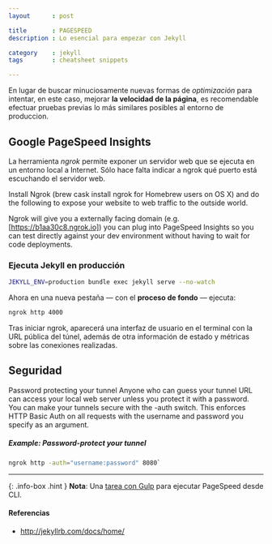 ```yaml
---
layout      : post

title       : PAGESPEED
description : Lo esencial para empezar con Jekyll

category    : jekyll
tags        : cheatsheet snippets

---
```


En lugar de buscar minuciosamente nuevas formas de *optimización* para intentar, en este caso, mejorar **la velocidad de la página**, es recomendable efectuar pruebas previas lo más similares posibles al entorno de produccion.

## Google PageSpeed Insights


La herramienta *ngrok* permite exponer un servidor web que se ejecuta en un entorno local a Internet. Sólo hace falta indicar a ngrok qué puerto está escuchando el servidor web.


Install Ngrok (brew cask install ngrok for Homebrew users on OS X) and do the following to expose your website to web traffic to the outside world.

Ngrok will give you a externally facing domain (e.g. [https://b1aa30c8.ngrok.io]) you can plug into PageSpeed Insights so you can test directly against your dev environment without having to wait for code deployments.

### Ejecuta Jekyll en producción

```sh
JEKYLL_ENV=production bundle exec jekyll serve --no-watch
```

Ahora en una nueva pestaña — con el **proceso de fondo** — ejecuta:

```sh
ngrok http 4000
```

Tras iniciar ngrok, aparecerá una interfaz de usuario en el terminal con la URL pública del túnel, además de otra información de estado y métricas sobre las conexiones realizadas.

## Seguridad

Password protecting your tunnel
Anyone who can guess your tunnel URL can access your local web server unless you protect it with a password. You can make your tunnels secure with the -auth switch. This enforces HTTP Basic Auth on all requests with the username and password you specify as an argument.

##### Example: Password-protect your tunnel
```sh
ngrok http -auth="username:password" 8080`
```

---

{: .info-box .hint }
__Nota__: Una [tarea con Gulp]() para ejecutar PageSpeed desde CLI.

#### Referencias

- http://jekyllrb.com/docs/home/
